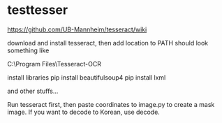 # testtesser

https://github.com/UB-Mannheim/tesseract/wiki

download and install tesseract, then add location to PATH
should look something like

C:\Program Files\Tesseract-OCR

install libraries
pip install beautifulsoup4
pip install lxml

and other stuffs...

Run tesseract first, then paste coordinates to image.py to create a mask image. If you want to decode to Korean, use decode.

